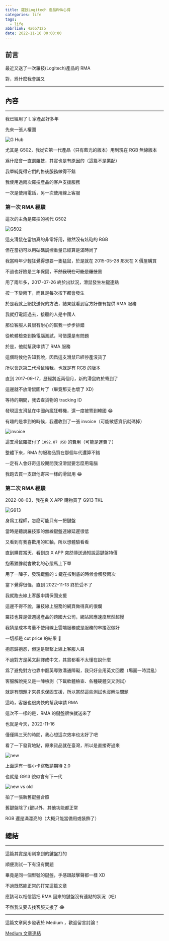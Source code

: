 ```yaml
---
title: 羅技Logitech 產品RMA心得
categories: life
tags:
  - life
abbrlink: 4a6b712b
date: 2022-11-16 00:00:00
---
```


## 前言

最近又送了一次羅技(Logitech)產品的 RMA

對，爲什麼我會說又

---

<!--more-->

## 內容

---

我已經用了 L 家產品好多年

先來一張人權圖

![G Hub](https://i.imgur.com/FMEEkFV.png)

尤其是 G502，我從它第一代產品（只有藍光的版本）用到現在 RGB 無線版本

爲什麼會一直選羅技，其實也是有原因的（這篇不是業配）

我單純覺得它們的售後服務做得不錯

我使用過兩次羅技產品的客戶支援服務

一次是使用電話，另一次使用線上客服

### 第一次 RMA 經驗

這次的主角是羅技的初代 G502

![G502](https://i.imgur.com/nJ8R4QN.png)

這支滑鼠在當初真的非常好用，雖然沒有炫砲的 RGB

但在當初可以用砝碼調控重量已經算是滿時尚了

我當時年少輕狂覺得想要一隻猛鼠，於是就在 2015-05-28 那天在 X 價屋購買

不過也好險是三年保固，~~不然我現在可能是羅技黑~~

用了兩年多，2017-07-26 終於出狀況，滑鼠發生左鍵連點

按一下變兩下，而且是每次按下都會發生

於是我就上網找送保的方法，結果就看到官方好像有提供 RMA 服務

我就打電話過去，接聽的人是中國人

那位客服人員很有耐心的幫我一步步排錯

從軟體檢查到換電腦測試，可惜還是有問題

於是，他就幫我申請了 RMA 服務

這個時候他告知我說，因爲這支滑鼠已經停產沒貨了

所以會送第二代滑鼠給我，也就是有 RGB 的版本

直到 2017-09-17，歷經將近兩個月，新的滑鼠終於寄到了

這邊就不放滑鼠圖片了（畢竟那支也壞了 XD）

等待的期間，我去查貨物的 tracking ID

發現這支滑鼠在中國內瘋狂轉機，還一度被寄到韓國 😂

有趣的是拿到的時候，我還收到了一張 invoice（可能敏感資訊就碼掉）

![invoice](https://i.imgur.com/t7tcuxW.jpg)

這支滑鼠羅技付了 `1092.87 USD` 的費用（可能是運費？）

整體下來，RMA 的服務品質在那個年代還算不錯

一定有人會好奇這段期間我沒滑鼠要怎麼用電腦

我跑去買一支跟他寄來一樣的滑鼠用 😂

### 第二次 RMA 經驗

2022-08-03，我在良 X APP 購物買了 G913 TKL

![G913](https://i.imgur.com/xpPwXOI.png)

身爲工程師，怎麼可能只有一把鍵盤

當時是聽說羅技家的無線鍵盤連線延遲很低

又看到有我喜歡用的紅軸，所以想體驗看看

直到購買當天，看到良 X APP 突然傳送通知說這鍵盤特價

抱著猶豫就會敗北的心態馬上下單

用了一陣子，發現鍵盤的 `i` 鍵在按到底的時候會觸發兩次

當下覺得很怪，直到 2022-11-13 終於受不了

我就跑去線上客服申請保固支援

這邊不得不說，羅技線上服務的網頁做得真的很爛

羅技也算是做週邊產品的跨國大公司，網站回應速度居然超慢

我猜是成本考量不使用線上雲端服務或是服務的串接沒做好

一切都是 cut price 的結果 🥺

抱怨歸抱怨，但還是聯繫上線上客服人員

不過對方是英文翻譯成中文，其實都看不太懂在說什麼

爲了避免對方也靠中翻英導致溝通障礙，我只好全用英文回覆（場面一時混亂）

客服解說完又是一陣檢測（下載軟體檢查、各種硬體交叉測試）

就是有問題才來尋求保固支援，所以當然這些測試也沒解決問題

這時，客服也很爽快的幫我申請 RMA

這次不一樣的是，RMA 的鍵盤很快就送來了

也就是今天，2022-11-16

僅僅隔三天的時間，我心想這次效率也太好了吧

看了一下發貨地點，原來貨品就在臺灣，所以是直接寄過來

![new](https://i.imgur.com/3HYE6Lk.jpg)

上面還有一張小卡寫敬請期待 2.0

也就是 G913 貌似會有下一代

![new vs old](https://i.imgur.com/plTNmk5.jpg)

拍了一張新舊鍵盤合照

舊鍵盤除了`i`鍵以外，其他功能都正常

RGB 還是滿漂亮的（大概只能當備用或裝飾了）

## 總結

---

這篇其實是用剛拿到的鍵盤打的

順便測試一下有沒有問題

畢竟是同一個型號的鍵盤，手感跟敲擊聲都一樣 XD

不過既然能正常的打完這篇文章

應該可以相信這把 RMA 回來的鍵盤沒有連點的狀況（吧）

不然我又要去找客服支援了 😂

---

這篇文章同步發表於 Medium ，歡迎留言討論！

[Medium 文章連結](https://medium.com/@natlee_/%E7%BE%85%E6%8A%80logitech-%E7%94%A2%E5%93%81rma%E5%BF%83%E5%BE%97-ae04959cf39a)
